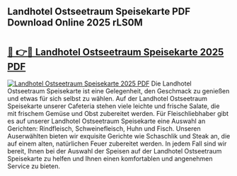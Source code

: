 ## Landhotel Ostseetraum Speisekarte PDF Download Online 2025 rLS0M

# <h2><a href="http://gc7pmsv.nevu.top/?p=Landhotel+Ostseetraum+Speisekarte">🔗 👉🔴 Landhotel Ostseetraum Speisekarte 2025 PDF</a></h2>

[![Landhotel Ostseetraum Speisekarte 2025 PDF](https://i.imgur.com/dBaPXMq.png)](http://gc7pmsv.nevu.top/?p=Landhotel+Ostseetraum+Speisekarte)
Die Landhotel Ostseetraum Speisekarte ist eine Gelegenheit, den Geschmack zu genießen und etwas für sich selbst zu wählen. Auf der Landhotel Ostseetraum Speisekarte unserer Cafeteria stehen viele leichte und frische Salate, die mit frischem Gemüse und Obst zubereitet werden. Für Fleischliebhaber gibt es auf unserer Landhotel Ostseetraum Speisekarte eine Auswahl an Gerichten: Rindfleisch, Schweinefleisch, Huhn und Fisch. Unseren Auserwählten bieten wir exquisite Gerichte wie Schaschlik und Steak an, die auf einem alten, natürlichen Feuer zubereitet werden. In jedem Fall sind wir bereit, Ihnen bei der Auswahl der Speisen auf der Landhotel Ostseetraum Speisekarte zu helfen und Ihnen einen komfortablen und angenehmen Service zu bieten.
